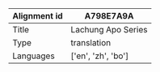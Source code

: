 |Alignment id | A798E7A9A
| --- | --- 
|Title | Lachung Apo Series 
|Type | translation
|Languages | ['en', 'zh', 'bo']